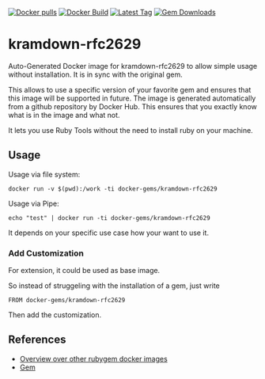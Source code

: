 [![Docker pulls](https://img.shields.io/docker/pulls/rubygem/kramdown-rfc2629.svg)](https://hub.docker.com/r/rubygem/kramdown-rfc2629/)
[![Docker Build](https://img.shields.io/docker/automated/rubygem/kramdown-rfc2629.svg)](https://hub.docker.com/r/rubygem/kramdown-rfc2629/)
[![Latest Tag](https://img.shields.io/github/tag/docker-rubygem/kramdown-rfc2629.svg)](https://hub.docker.com/r/rubygem/kramdown-rfc2629/)
[![Gem Downloads](https://img.shields.io/gem/dt/kramdown-rfc2629.svg)](https://rubygems.org/gems/kramdown-rfc2629/)
# kramdown-rfc2629

Auto-Generated Docker image for kramdown-rfc2629 to allow simple usage without installation.
It is in sync with the original gem.

This allows to use a specific version of your favorite gem and ensures that this image will be supported in future.
The image is generated automatically from a github repository by Docker Hub.
This ensures that you exactly know what is in the image and what not.

It lets you use Ruby Tools without the need to install ruby on your machine.

## Usage

Usage via file system:

`docker run -v $(pwd):/work -ti docker-gems/kramdown-rfc2629`

Usage via Pipe:

`echo "test" | docker run -ti docker-gems/kramdown-rfc2629`

It depends on your specific use case how your want to use it.

### Add Customization

For extension, it could be used as base image.

So instead of struggeling with the installation of a gem, just write

`FROM docker-gems/kramdown-rfc2629`

Then add the customization.

## References

 - [Overview over other rubygem docker images](https://github.com/thinkbot/docker-rubygem)
 - [Gem](https://rubygems.org/gems/kramdown-rfc2629/)
